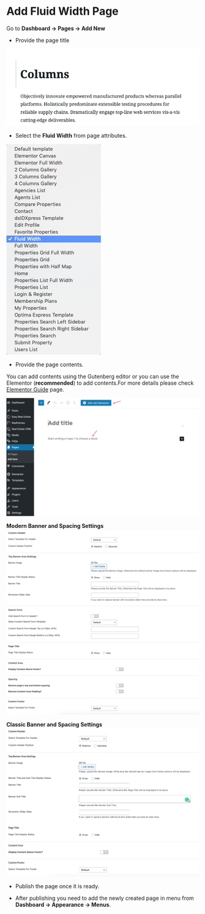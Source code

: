 # Add Fluid Width Page

Go to **Dashboard → Pages → Add New**

- Provide the page title

![Add Fluid Width Page](images/create-pages/add-full-width-page.png)

- Select the **Fluid Width** from page attributes.

![Fluid Width Template](images/create-pages/fluid-width-template.png)

- Provide the page contents.

You can add contents using the Gutenberg editor or you can use the Elementor (**recommended**) to add contents.For more details please check [Elementor Guide](intro-and-installation-elementor.md) page.

![Fluid Width Content](images/create-pages/full-width-content.jpg)

**Modern Banner and Spacing Settings**
![Banner And Spacing](images/create-pages/modern-banner-spacing-full.png)

**Classic Banner and Spacing Settings**
![Banner And Spacing](images/create-pages/banner-spacing-classic.png)

- Publish the page once it is ready.

- After publishing you need to add the newly created page in menu from **Dashboard → Appearance → Menus**.